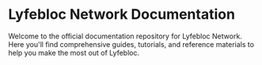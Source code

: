 # Lyfebloc Network Documentation
Welcome to the official documentation repository for Lyfebloc Network.  Here you'll find comprehensive guides, tutorials, and reference materials to help you make the most out of Lyfebloc.
